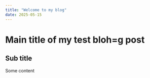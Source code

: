 ```yaml
---
title: "Welcome to my blog"
date: 2025-05-15
---
```


# Main title of my test bloh=g post

## Sub title

Some content

